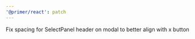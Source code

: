 ```yaml
---
'@primer/react': patch
---
```


Fix spacing for SelectPanel header on modal to better align with x button 
